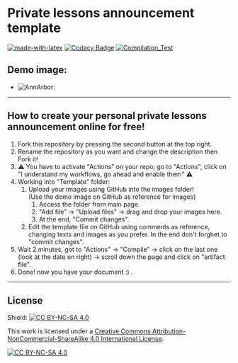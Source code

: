 # Private lessons announcement template

[![made-with-latex](https://img.shields.io/badge/Made%20with-LaTeX-1f425f.svg)](https://www.latex-project.org/)
[![Codacy Badge](https://app.codacy.com/project/badge/Grade/eb6df47419d6486399d9bea3ce2fdee6)](https://app.codacy.com/gh/R0mb0/Private_lessons_announcement_template/dashboard?utm_source=gh&utm_medium=referral&utm_content=&utm_campaign=Badge_grade)
[![Compilation_Test](https://github.com/R0mb0/Private_lessons_announcement_template/actions/workflows/Compilation_Test.yml/badge.svg)](https://github.com/R0mb0/Private_lessons_announcement_template/actions/workflows/Compilation_Test.yml)

## Demo image:
- ![AnnArbor:](ReadMeImgs/AnnArbor.png)

---

## How to create your personal private lessons announcement online for free!

1. Fork this repository by pressing the second button at the top right.
2. Rename the repository as you want and change the description then Fork it!
3. ⚠️ You have to activate "Actions" on your repo; go to "Actions", click on
 "I understand my workflows, go ahead and enable them" ⚠️
4. Working into "Template" folder:
    1. Upload your images using GitHub into the images folder!  
        (Use the demo image on GitHub as reference for images)
        1. Access the folder from main page.
        2. "Add file" -> "Upload files" -> drag and drop your images here.
        3. At the end, "Commit changes".
    2. Edit the template file on GitHub using comments as reference, changing
 texts and images as you prefer. In the end don't forghet to "commit changes".
5. Wait 2 minutes, got to "Actions" -> "Compile" -> click on the last one
 (look at the date on right) -> scroll down the page and click on "artifact file".
6. Done! now you have your document :) .

---

## License
Shield: [![CC BY-NC-SA 4.0][cc-by-nc-sa-shield]][cc-by-nc-sa]

This work is licensed under a
[Creative Commons Attribution-NonCommercial-ShareAlike 4.0 International License][cc-by-nc-sa].

[![CC BY-NC-SA 4.0][cc-by-nc-sa-image]][cc-by-nc-sa]

[cc-by-nc-sa]: http://creativecommons.org/licenses/by-nc-sa/4.0/
[cc-by-nc-sa-image]: https://licensebuttons.net/l/by-nc-sa/4.0/88x31.png
[cc-by-nc-sa-shield]: https://img.shields.io/badge/License-CC%20BY--NC--SA%204.0-lightgrey.svg
